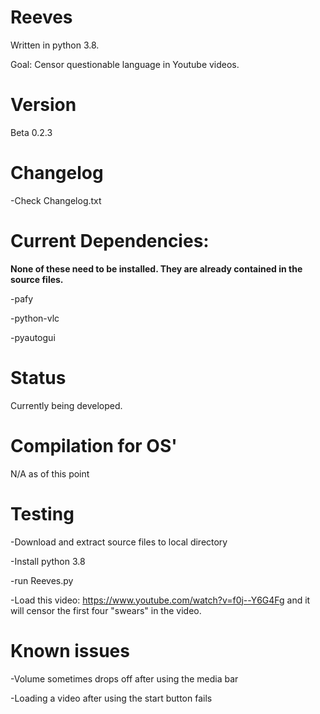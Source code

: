 # Reeves

Written in python 3.8.

Goal: Censor questionable language in Youtube videos.

# Version

Beta 0.2.3

# Changelog

-Check Changelog.txt

# Current Dependencies:

**None of these need to be installed. They are already contained in the source files.**

-pafy

-python-vlc

-pyautogui

# Status

Currently being developed.

# Compilation for OS'

N/A as of this point

# Testing

-Download and extract source files to local directory

-Install python 3.8

-run Reeves.py

-Load this video: https://www.youtube.com/watch?v=f0j--Y6G4Fg and it will censor the first four "swears" in the video.

# Known issues

-Volume sometimes drops off after using the media bar

-Loading a video after using the start button fails
